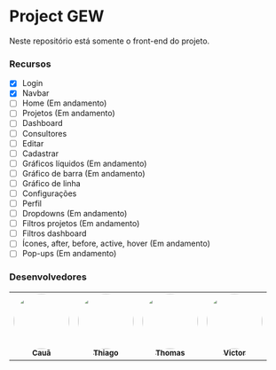 # Project GEW
Neste repositório está somente o front-end do projeto.

### Recursos

- [x] Login
- [x] Navbar
- [ ] Home (Em andamento)
- [ ] Projetos (Em andamento)
- [ ] Dashboard
- [ ] Consultores
- [ ] Editar
- [ ] Cadastrar
- [ ] Gráficos líquidos (Em andamento)
- [ ] Gráfico de barra (Em andamento)
- [ ] Gráfico de linha
- [ ] Configurações
- [ ] Perfil
- [ ] Dropdowns (Em andamento)
- [ ] Filtros projetos (Em andamento)
- [ ] Filtros dashboard
- [ ] Ícones, after, before, active, hover (Em andamento)
- [ ] Pop-ups (Em andamento)

### Desenvolvedores
<table>
  <tr>
    <td align="center"><a href="https://github.com/CauaKath">
      <img style="border-radius: 50%;" src="https://avatars.githubusercontent.com/u/80467897?v=4" width="100px;" alt=""/><br/><sub><b>Cauã</b></sub></a><br/>
      <a href="https://github.com/CauaKath" title="AbaKath"</a>
    </td>
    <td align="center"><a href="https://github.com/ThiagoPetry">
      <img style="border-radius: 50%;" src="https://avatars.githubusercontent.com/u/51161655?" width="100px;" alt=""/><br/><sub><b>Thiago</b></sub></a><br/>
      <a href="https://github.com/ThiagoPetry" title="Oufa"</a>
    </td>
    <td align="center"><a href="https://github.com/MaffezzoIIi">
      <img style="border-radius: 50%;" src="https://avatars.githubusercontent.com/u/78097513?v=4" width="100px;" alt=""/><br/><sub><b>Thomas</b></sub></a><br/>
      <a href="https://github.com/MaffezzoIIi" title="Lio"</a>
    </td>
    <td align="center"><a href="https://github.com/victorstassun">
      <img style="border-radius: 50%;" src="https://avatars.githubusercontent.com/u/82161592?v=4" width="100px;" alt=""/><br/><sub><b>Victor</b></sub></a><br/>
      <a href="https://github.com/victorstassun" title="Strassun"</a></td>
  </tr>
</table>



